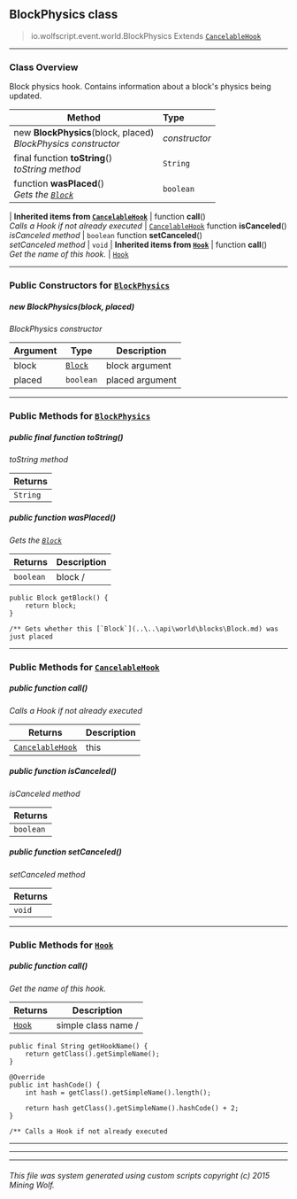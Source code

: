 ## BlockPhysics __class__

>io.wolfscript.event.world.BlockPhysics
>Extends [`CancelableHook`](..\..\hook\CancelableHook.md)

---

### Class Overview

Block physics hook. Contains information about a block's physics being updated.

Method | Type   
--- | :--- 
new __BlockPhysics__(block, placed) <br> _BlockPhysics constructor_ | _constructor_
final function __toString__() <br> _toString method_ | `String`
 function __wasPlaced__() <br> _Gets the [`Block`](..\..\api\world\blocks\Block.md)_ | `boolean`
 |
__Inherited items from [`CancelableHook`](..\..\hook\CancelableHook.md)__ |
 function __call__() <br> _Calls a Hook if not already executed_ | [`CancelableHook`](..\..\hook\CancelableHook.md)
 function __isCanceled__() <br> _isCanceled method_ | `boolean`
 function __setCanceled__() <br> _setCanceled method_ | `void`
 |
__Inherited items from [`Hook`](..\..\hook\Hook.md)__ |
 function __call__() <br> _Get the name of this hook._ | [`Hook`](..\..\hook\Hook.md)







---

### Public Constructors for [`BlockPhysics`](BlockPhysics.md)

##### <a id='blockphysics'></a>new __BlockPhysics__(block, placed) 

_BlockPhysics constructor_

Argument | Type | Description  
--- | --- | --- 
block | [`Block`](..\..\api\world\blocks\Block.md) | block argument
placed | `boolean` | placed argument

---

### Public Methods for [`BlockPhysics`](BlockPhysics.md)

##### <a id='tostring'></a>public final function __toString__()

_toString method_

Returns | 
--- | 
`String` |


##### <a id='wasplaced'></a>public  function __wasPlaced__()

_Gets the [`Block`](..\..\api\world\blocks\Block.md)_

Returns | Description
--- | --- 
`boolean` | block /
    public Block getBlock() {
        return block;
    }

    /** Gets whether this [`Block`](..\..\api\world\blocks\Block.md) was just placed


---

### Public Methods for [`CancelableHook`](..\..\hook\CancelableHook.md)

##### <a id='call'></a>public  function __call__()

_Calls a Hook if not already executed_

Returns | Description
--- | --- 
[`CancelableHook`](..\..\hook\CancelableHook.md) | this


##### <a id='iscanceled'></a>public  function __isCanceled__()

_isCanceled method_

Returns | 
--- | 
`boolean` |


##### <a id='setcanceled'></a>public  function __setCanceled__()

_setCanceled method_

Returns | 
--- | 
`void` |


---

### Public Methods for [`Hook`](..\..\hook\Hook.md)

##### <a id='call'></a>public  function __call__()

_Get the name of this hook._

Returns | Description
--- | --- 
[`Hook`](..\..\hook\Hook.md) | simple class name /
    public final String getHookName() {
        return getClass().getSimpleName();
    }

    @Override
    public int hashCode() {
        int hash = getClass().getSimpleName().length();

        return hash getClass().getSimpleName().hashCode() + 2;
    }

    /** Calls a Hook if not already executed


---


---


---


###### This file was system generated using custom scripts copyright (c) 2015 Mining Wolf.
	

